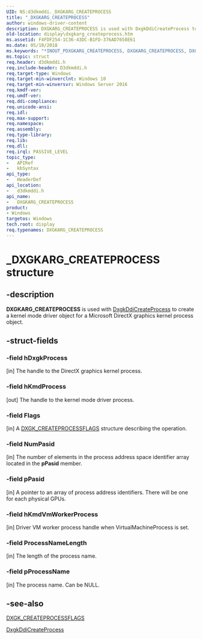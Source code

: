 ```yaml
---
UID: NS:d3dkmddi._DXGKARG_CREATEPROCESS
title: "_DXGKARG_CREATEPROCESS"
author: windows-driver-content
description: DXGKARG_CREATEPROCESS is used with DxgkDdiCreateProcess to create a kernel mode driver object for a Microsoft DirectX graphics kernel process object.
old-location: display\dxgkarg_createprocess.htm
ms.assetid: F4FDF254-1C36-43DC-B1FD-376AD7658E61
ms.date: 05/10/2018
ms.keywords: "*INOUT_PDXGKARG_CREATEPROCESS, DXGKARG_CREATEPROCESS, DXGKARG_CREATEPROCESS structure [Display Devices], _DXGKARG_CREATEPROCESS, d3dkmddi/DXGKARG_CREATEPROCESS, display.dxgkarg_createprocess"
ms.topic: struct
req.header: d3dkmddi.h
req.include-header: D3dkmddi.h
req.target-type: Windows
req.target-min-winverclnt: Windows 10
req.target-min-winversvr: Windows Server 2016
req.kmdf-ver:
req.umdf-ver:
req.ddi-compliance:
req.unicode-ansi:
req.idl:
req.max-support:
req.namespace:
req.assembly:
req.type-library:
req.lib:
req.dll:
req.irql: PASSIVE_LEVEL
topic_type:
-	APIRef
-	kbSyntax
api_type:
-	HeaderDef
api_location:
-	d3dkmddi.h
api_name:
-	DXGKARG_CREATEPROCESS
product:
- Windows
targetos: Windows
tech.root: display
req.typenames: DXGKARG_CREATEPROCESS
---
```


# _DXGKARG_CREATEPROCESS structure


## -description


<b>DXGKARG_CREATEPROCESS</b> is used with <a href="https://msdn.microsoft.com/E5AAEEB1-C29E-4AA7-9F8E-2C2DCFADED81">DxgkDdiCreateProcess</a> to create a kernel mode driver object for a Microsoft DirectX graphics kernel process object.


## -struct-fields




### -field hDxgkProcess

[in] The handle to the DirectX graphics kernel process.


### -field hKmdProcess

[out] The handle to the kernel mode driver process.


### -field Flags

[in] A <a href="https://msdn.microsoft.com/library/windows/hardware/dn914476">DXGK_CREATEPROCESSFLAGS</a> structure describing the operation.


### -field NumPasid

[in] The number of elements in the process address space identifier array located in the <b>pPasid</b>  member.


### -field pPasid

[in] A pointer to an array of process address identifiers. There will be one for each physical GPUs.

### -field hKmdVmWorkerProcess

[in] Driver VM worker process handle when VirtualMachineProcess is set.

### -field ProcessNameLength

[in] The length of the process name.

### -field pProcessName

[in] The process name. Can be NULL.

## -see-also




<a href="https://msdn.microsoft.com/library/windows/hardware/dn914476">DXGK_CREATEPROCESSFLAGS</a>



<a href="https://msdn.microsoft.com/E5AAEEB1-C29E-4AA7-9F8E-2C2DCFADED81">DxgkDdiCreateProcess</a>
 

 

